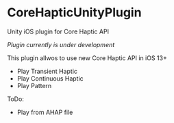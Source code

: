 # CoreHapticUnityPlugin
Unity iOS plugin for Core Haptic API

*Plugin currently is under development*

This plugin allwos to use new Core Haptic API in iOS 13+

- Play Transient Haptic
- Play Continuous Haptic
- Play Pattern

ToDo:
- Play from AHAP file

